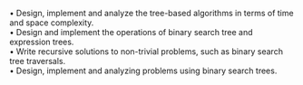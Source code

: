 • Design, implement and analyze the tree-based algorithms in terms of time and space complexity.  
• Design and implement the operations of binary search tree and expression trees.  
• Write recursive solutions to non-trivial problems, such as binary search tree traversals.  
• Design, implement and analyzing problems using binary search trees.  
